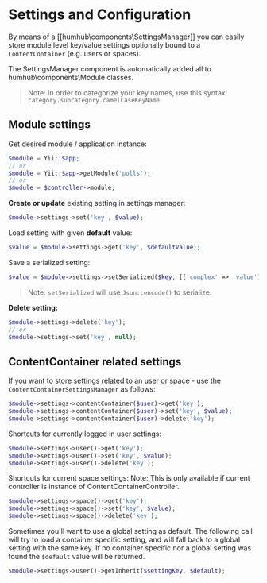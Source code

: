 Settings and Configuration
================

By means of a [[humhub\components\SettingsManager]] you can easily store module level key/value settings optionally bound 
to a `ContentContainer` (e.g. users or spaces).

The SettingsManager component is automatically added all to humhub\components\Module classes.

> Note: In order to categorize your key names, use this syntax: `category.subcategory.camelCaseKeyName`

## Module settings

Get desired module / application instance:

```php
$module = Yii::$app;
// or
$module = Yii::$app->getModule('polls');
// or
$module = $controller->module;
```

**Create or update** existing setting in settings manager:

```php
$module->settings->set('key', $value);
```

Load setting with given **default** value:

```php
$value = $module->settings->get('key', $defaultValue);
```

Save a serialized setting:

```php
$value = $module->settings->setSerialized($key, [['complex' => 'value']])
```

> Note: `setSerialized` will use `Json::encode()` to serialize.

**Delete setting:**

```php
$module->settings->delete('key');
// or
$module->settings->set('key', null);
```

## ContentContainer related settings

If you want to store settings related to an user or space - use the `ContentContainerSettingsManager` as follows:

```php
$module->settings->contentContainer($user)->get('key');
$module->settings->contentContainer($user)->set('key', $value);
$module->settings->contentContainer($user)->delete('key');
```

Shortcuts for currently logged in user settings:

```php
$module->settings->user()->get('key');
$module->settings->user()->set('key', $value);
$module->settings->user()->delete('key');
```

Shortcuts for current space settings:
Note: This is only available if current controller is instance of ContentContainerController.

```php
$module->settings->space()->get('key');
$module->settings->space()->set('key', $value);
$module->settings->space()->delete('key');
```

Sometimes you'll want to use a global setting as default. The following call will try to load a container specific setting,
and will fall back to a global setting with the same key. If no container specific nor a global setting was found the `$default`
value will be returned.

```php
$module->settings->user()->getInherit($settingKey, $default);
```


